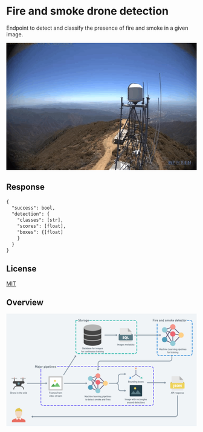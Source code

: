 # Fire and smoke drone detection

Endpoint to detect and classify the presence of fire and smoke in a given image.

![](assets/smoke.gif)

## Response
```
{
  "success": bool,
  "detection": {
    "classes": [str],
    "scores": [float],
    "boxes": {[float]
    }
  }
}
```

## License

[MIT](https://choosealicense.com/licenses/mit/)

## Overview

![](assets/overview.png)